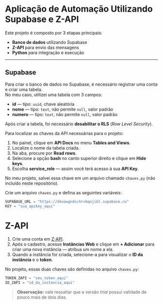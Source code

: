 # Aplicação de Automação Utilizando Supabase e Z-API

Este projeto é composto por 3 etapas principais:

- **Banco de dados** utilizando Supabase  
- **Z-API** para envio das mensagens  
- **Python** para integração e execução  

---

## Supabase

Para criar o banco de dados no Supabase, é necessário registrar uma conta e criar uma tabela.  
No meu caso, utilizei uma tabela com 3 campos:

- **id** — tipo: `uuid`, chave aleatória  
- **nome** — tipo: `text`, não permite `null`, valor padrão  
- **numero** — tipo: `text`, não permite `null`, valor padrão  

Após criar a tabela, foi necessário **desabilitar o RLS** (*Row Level Security*).  

Para localizar as chaves da API necessárias para o projeto:  
1. No painel, clique em **API Docs** no menu **Tables and Views**.  
2. Localize o nome da tabela criada.  
3. Na aba, procure por **Read rows**.  
4. Selecione a opção **bash** no canto superior direito e clique em **Hide keys**.  
5. Escolha **service_role** — assim você terá acesso à sua **API Key**.  

No meu projeto, salvei essa chave em um arquivo chamado `chaves.py` (não incluído neste repositório).  

Crie um arquivo `chaves.py` e defina as seguintes variáveis:

```python
SUPABASE_URL = "https://dkoawgndschrvbqojibl.supabase.co"
KEY = "sua_apikey_aqui"
```

# Z-API

1. Crie uma conta em [Z-API](https://www.z-api.io/).  
2. Após o cadastro, acesse **Instâncias Web** e clique em **+ Adicionar** para criar uma nova instância — atribua um nome a ela.  
3. Quando a instância for criada, selecione-a para visualizar o **ID da instância** e o **token**.

No projeto, essas duas chaves são definidas no arquivo `chaves.py`:

```python
TOKEN_ZAPI = "seu_token_aqui"
ID_ZAPI = "id_da_instancia_aqui"
``` 
> **Observação:** vale ressaltar que a versão *trial* possui validade de pouco mais de dois dias.

